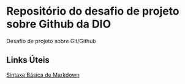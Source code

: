 # Repositório do desafio de projeto sobre Github da DIO
Desafio de projeto sobre Git/Github

## Links Úteis
[Sintaxe Básica de Markdown](https://www.markdownguide.org/basic-syntax/)
